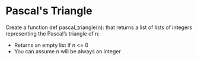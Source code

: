# Pascal's Triangle

Create a function def pascal_triangle(n): that returns a list of lists of integers representing the Pascal’s triangle of n:

* Returns an empty list if n <= 0
* You can assume n will be always an integer